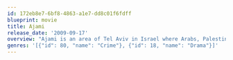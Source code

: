 ```yaml
---
id: 172eb8e7-6bf8-4863-a1e7-dd8c01f6fdff
blueprint: movie
title: Ajami
release_date: '2009-09-17'
overview: "Ajami is an area of Tel Aviv in Israel where Arabs, Palestinians, Jews and Christians live together in a tense atmosphere. Omar, an Israeli Arab, struggles to save his family from a gang of extortionists. He also courts a beautiful Christian girl: Hadir. Malek, an illegal Palestinian worker, tries to collect enough money to pay for his mother's operation. Dando, an Israeli cop, does his utmost to find his missing brother who may have been killed by Palestinians."
genres: '[{"id": 80, "name": "Crime"}, {"id": 18, "name": "Drama"}]'
---
```

